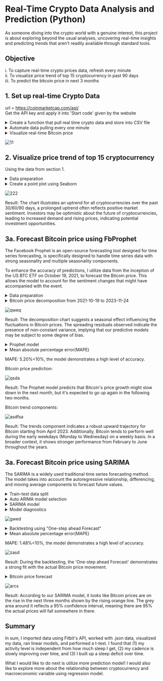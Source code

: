 # Real-Time Crypto Data Analysis and Prediction (Python)
As someone diving into the crypto world with a genuine interest, this project is about exploring beyond the usual analyses, uncovering real-time insights and predicting trends that aren't readily available through standard tools.

## Objective
i. To capture real-time crypto prices data, refresh every minute  
ii. To visualize price trend of top 15 cryptocurrency in past 90 days  
iii. To predict the bitcoin price in next 3 months  

## 1. Set up real-time Crypto Data
url = https://coinmarketcap.com/api/  
Get the API key and apply it into 'Start code' given by the website
<details>
<summary>Create a function that pull real time crypto data and store into CSV file</summary>
  
```
def api_run():
    
    url = 'https://pro-api.coinmarketcap.com/v1/cryptocurrency/listings/latest'
    parameters = {
      'start':'1',
      'limit':'15',
      'convert':'USD'
    }
    headers = {
      'Accepts': 'application/json',
      'X-CMC_PRO_API_KEY': '6320bbe5-738e-433b-837b-5f47eec903b1',
    }

    session = Session()
    session.headers.update(headers)

    try:
      response = session.get(url, params=parameters)
      data = json.loads(response.text)
      #print(data)
    except (ConnectionError, Timeout, TooManyRedirects) as e:
      print(e)
    
    df = pd.json_normalize(data['data'])
    df['timestamp'] = pd.to_datetime('now').round('1min')
    
    if not os.path.isfile(r'D:\Data Analyst\Crytomarket.csv'):
        df.to_csv(r'D:\Data Analyst\Crytomarket.csv', header = 'column_name', index = False)
    else:
        df.to_csv(r'D:\Data Analyst\Crytomarket.csv', mode = 'a', header = False, index = False)
```
</details>
<details>
<summary>Automate data pulling every one minute</summary>

```
count = 1
while True:
    api_run()
    print(f"API run completed ({count})")
    count += 1
    sleep(60)
```
</details>
<details>
<summary>Visualize real-time Bitcoin price</summary>

```
df1 = pd.read_csv(r'D:\Data Analyst\Crytomarket.csv')
df_b = df1[['name', 'quote.USD.price', 'timestamp']]
df_b = df_b.query("name in ['Bitcoin']")
df_b = df_b.rename(columns = {'quote.USD.price':'USD'})
df_b['timestamp'] = pd.to_datetime(df_b['timestamp'])

fig = px.line (df_b, x = 'timestamp', y = 'USD', title = 'Bitcoin Prices', template = 'plotly_dark', color_discrete_sequence = ['orange'], width = 900)
fig.update_xaxes(title_text = '')
fig.update_layout(title_x = 0.5)
fig.update_layout
fig.show()
```
</details>

![11](https://github.com/sys1169/Hao_Portfolio/assets/59571707/a7ac69ea-8bad-47ca-b90d-743204944a81)

## 2. Visualize price trend of top 15 cryptocurrency
Using the data from section 1.
<details>
<summary>Data preparation</summary>

```
# Group by 'name' and calculate the percent change for each time frame
df2 = df1.groupby('name',sort=False)[['quote.USD.percent_change_1h', 'quote.USD.percent_change_24h', 'quote.USD.percent_change_7d', 'quote.USD.percent_change_30d', 'quote.USD.percent_change_60d', 'quote.USD.percent_change_90d']].mean()
df2 = df2.reset_index()

# Melt the DataFrame to transform it into long format
df3 = df2.melt(id_vars = 'name', var_name = 'time_frame', value_name = 'percent_change')

# Rename the time_frame values
df3['time_frame'] = df3['time_frame'].replace({
    'quote.USD.percent_change_1h': '1h',
    'quote.USD.percent_change_24h': '24h',
    'quote.USD.percent_change_7d': '7d',
    'quote.USD.percent_change_30d': '30d',
    'quote.USD.percent_change_60d': '60d',
    'quote.USD.percent_change_90d': '90d'
})
```
</details>
<details>
<summary>Create a point plot using Seaborn</summary>

```
sns.catplot(x = 'time_frame', y = 'percent_change', hue = 'name', data = df3, kind = 'point', aspect = 1.6)
plt.title('Cryptocurrency Price Changes Over Time')
plt.xlabel('')
```
</details>

![222](https://github.com/sys1169/Hao_Portfolio/assets/59571707/6a83c7f7-5235-44fc-ae85-b62bacf988be)

Result: The chart illustrates an uptrend for all cryptocurrencies over the past 30/60/90 days, a prolonged uptrend often reflects positive market sentiment. Investors may be optimistic about the future of cryptocurrencies, leading to increased demand and rising prices, indicating potential investment opportunities.

## 3a. Forecast Bitcoin price using FbProphet
The Facebook Prophet is an open-source forecasting tool designed for time series forecasting, is specifically designed to handle time series data with strong seasonality and multiple seasonality components.  

To enhance the accuracy of predictions, I utilize data from the inception of the US BTC ETF on October 19, 2021, to forecast the Bitcoin price. This allows the model to account for the sentiment changes that might have accompanied with the event.

<details>
<summary>Data preparation</summary>

```
# Download Bitcoin data
btc_df = yf.download('BTC-USD')

# Extract BTC prices since the launch of the first US BTC ETF
btc = btc_df['Adj Close']['2021-10-19':'2023-11-24']

# Explore BTC data information
btc.info()
btc.describe()
```
</details>

<details>
<summary>Bitcoin price decomposition from 2021-10-19 to 2023-11-24</summary>

```
decomposition = sm.tsa.seasonal_decompose(btc, model='additive')
fig = decomposition.plot()
plt.show()
```
</details>

![qweq](https://github.com/sys1169/Hao_Portfolio/assets/59571707/aa7ce9b5-a094-457a-8d96-aedd5d3ba0c4)

Result: The decomposition chart suggests a seasonal effect influencing the fluctuations in Bitcoin prices. The spreading residuals observed indicate the presence of non-constant variance, implying that our predictive models may be subject to some degree of bias. 

<details>
<summary>Prophet model</summary>

```
# Prophet model fitting
pm = Prophet(interval_width=0.95)
pm.fit(btc_d)

# Get forecast 100 days ahead in future
future = pm.make_future_dataframe(periods=100, freq='d')
forecast = pm.predict(future)

plot_f = pm.plot(forecast)
plot_c = pm.plot_components(forecast)
plt.show()
```
</details>

<details>
<summary>Mean absolute percentage error(MAPE)</summary>

```
y_true = btc_d['y']
y_pred = forecast['yhat'][:len(y_true)]
mape = np.mean(np.abs((y_true - y_pred) / y_true)) * 100
print(f'MAPE: {mape:.2f}%')
```
</details>

MAPE: 5.20%<10%, the model demonstrates a high level of accuracy.  
  
Bitcoin price prediction:

![qsda](https://github.com/sys1169/Hao_Portfolio/assets/59571707/3fbd07ef-5ede-44de-b7d4-bcd9718c6d28)

Result: The Prophet model predicts that Bitcoin's price growth might slow down in the next month, but it's expected to go up again in the following two months.   

Bitcoin trend components:

![asdfsa](https://github.com/sys1169/Hao_Portfolio/assets/59571707/52bbc22d-4572-4fe0-8ef1-64dbda542da4)

Result: The trends component indicates a robust upward trajectory for Bitcoin starting from April 2023. Additionally, Bitcoin tends to perform well during the early weekdays (Monday to Wednesday) on a weekly basis. In a broader context, it shows stronger performance from February to June throughout the years.

## 3a. Forecast Bitcoin price using SARIMA
The SARIMA is a widely used traditional time series forecasting method. The model takes into account the autoregressive relationship, differencing, and moving average components to forecast future values.

<details>
<summary>Train-test data split</summary>

```
# Select data
btc_d2 = btc_df['Adj Close']['2021-10-19':'2023-11-24']

# Train-test split for time series data
train, test = train_test_split(btc_d2, train_size=0.8)
```
</details>

<details>
<summary>Auto ARIMA model selection</summary>

```
Auto_ARIMA_model = pmd.auto_arima(train, start_p=1, start_q=1, max_p=3, max_q=3, m=12,
                      start_P=0, seasonal=True, d=1, D=1, trace=True,
                      error_action='ignore', suppress_warnings=True, stepwise=True)
```
</details>

<details>
<summary>SARIMA model</summary>

```
s_model = sm.tsa.statespace.SARIMAX(btc_d2,
                                order=(0, 1, 2),
                                seasonal_order=(1, 1, 1, 12),
                                enforce_stationarity=False,
                                enforce_invertibility=False)

results = s_model.fit()
results.summary().tables[1]
```
</details>

<details>
<summary>Model diagnostics</summary>

```
results.plot_diagnostics(figsize=(15, 12))
plt.show()
```
</details>

![gwed](https://github.com/sys1169/Hao_Portfolio/assets/59571707/1c053746-cca3-4f2e-821c-2c4bcb64e8a2)

<details>
<summary>Backtesting using "One-step ahead Forecast"</summary>

```
# Make predictions
pred = results.get_prediction(start=pd.to_datetime('2023-8-24'), dynamic=False)
pred_ci = pred.conf_int()

# Plot observed vs predicted
ax = btc_d2['2022':].plot(label='Observed')
pred.predicted_mean.plot(ax=ax, label='One-step ahead Forecast', alpha=.7)

ax.fill_between(pred_ci.index,
                pred_ci.iloc[:, 0],
                pred_ci.iloc[:, 1], color='k', alpha=.1)

ax.set_xlabel('Date')
ax.set_ylabel('USD')
plt.title('Bitcoin Prices "One-step ahead Forecast"')
plt.legend()

plt.show()
```
</details>

<details>
<summary>Mean absolute percentage error(MAPE)</summary>

```
y_true = btc_d2['2023-8-24':]
y_pred = pred.predicted_mean
mape = np.mean(np.abs((y_true - y_pred) / y_true)) * 100
print(f'MAPE: {mape:.2f}%')
```
</details>

MAPE: 1.48%<10%, the model demonstrates a high level of accuracy.  

![zasd](https://github.com/sys1169/Hao_Portfolio/assets/59571707/dab4f979-492c-49d7-aa4e-bd4f77868deb)

Result: During the backtesting, the 'One-step ahead Forecast' demonstrates a strong fit with the actual Bitcoin price movement.

<details>
<summary>Bitcoin price forecast</summary>

```
# Get forecast 100 days ahead in future
fore = results.get_forecast(steps=100)

# Get confidence intervals of forecasts
fore_ci = fore.conf_int()

# Plot forecast
ax = btc_d2.plot(label='Observed')
fore.predicted_mean.plot(ax=ax, label='Forecast')

ax.fill_between(fore_ci.index,
                fore_ci.iloc[:, 0],
                fore_ci.iloc[:, 1], color='k', alpha=.1)

ax.set_xlabel('Date')
ax.set_ylabel('USD')
plt.title('Bitcoin Prices Forecast')
plt.legend()

plt.show()
```
</details>

![arcs](https://github.com/sys1169/Hao_Portfolio/assets/59571707/e0bdddb2-21e4-429d-b9d8-b930356a69ab)

Result: According to our SARIMA model, it looks like Bitcoin prices are on the rise in the next three months shown by the rising orange line. The grey area around it reflects a 95% confidence interval, meaning there are 95% the actual prices will fall somewhere in there.

## Summary
In sum, I imported data using Fitbit's API, worked with .json data, visualized my data, ran linear models, and performed a t-test. I found that (1) my activity level is independent from how much sleep I get, (2) my cadence is slowly improving over time, and (3) I built up a sleep deficit over time.

What I would like to do next is utilize more prediction model! I would also like to explore more about the relationship between cryptocurrency and macroeconomic variable using regression model.

